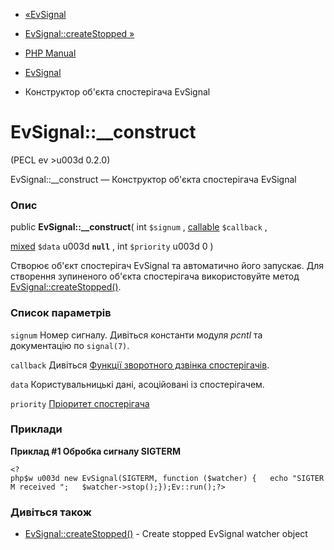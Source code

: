 - [«EvSignal](class.evsignal.md)
- [EvSignal::createStopped »](evsignal.createstopped.md)

- [PHP Manual](index.md)
- [EvSignal](class.evsignal.md)
- Конструктор об'єкта спостерігача EvSignal

# EvSignal::\_\_construct

(PECL ev \>u003d 0.2.0)

EvSignal::\_\_construct — Конструктор об'єкта спостерігача EvSignal

### Опис

public **EvSignal::\_\_construct**(
int `$signum` ,
[callable](language.types.callable.md) `$callback` ,

[mixed](language.types.declarations.md#language.types.declarations.mixed)
`$data` u003d **`null`** ,
int `$priority` u003d 0
)

Створює об'єкт спостерігач EvSignal та автоматично його запускає. Для
створення зупиненого об'єкта спостерігача використовуйте метод
[EvSignal::createStopped()](evsignal.createstopped.md).

### Список параметрів

`signum`
Номер сигналу. Дивіться константи модуля *pcntl* та документацію по
`signal(7)`.

`callback`
Дивіться [Функції зворотного дзвінка спостерігачів](ev.watcher-callbacks.md).

`data`
Користувальницькі дані, асоційовані із спостерігачем.

`priority`
[Пріоритет спостерігача](class.ev.md#ev.constants.watcher-pri)

### Приклади

**Приклад #1 Обробка сигналу SIGTERM**

` <?php$w u003d new EvSignal(SIGTERM, function ($watcher) {   echo "SIGTERM received
";   $watcher->stop();});Ev::run();?> `

### Дивіться також

- [EvSignal::createStopped()](evsignal.createstopped.md) - Create
stopped EvSignal watcher object
